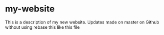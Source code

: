 # my-website

This is a description of my new website.
Updates made on master on Github without using rebase
this like this file
